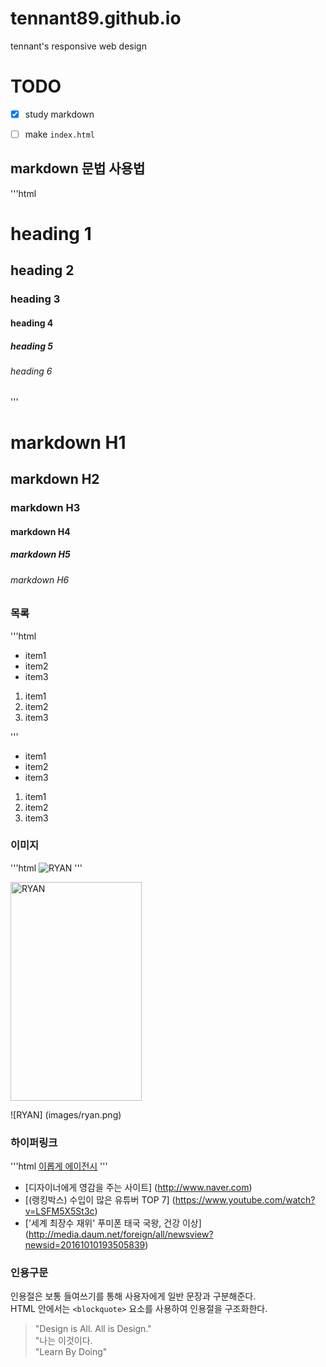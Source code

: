 # tennant89.github.io
tennant's responsive web design



# TODO
- [x] study markdown
- [ ] make `index.html`


## markdown 문법 사용법

<!-- '''css -->
<!-- '''js -->
'''html

<h1>heading 1</h1>
<h2>heading 2</h2>
<h3>heading 3</h3>
<h4>heading 4</h4>
<h5>heading 5</h5>
<h6>heading 6</h6>
'''

# markdown H1
## markdown H2
### markdown H3
#### markdown H4
##### markdown H5
###### markdown H6


### 목록

'''html
<ul>
	<li>item1</li>
	<li>item2</li>
	<li>item3</li>
</ul>

<ol>
	<li>item1</li>
	<li>item2</li>
	<li>item3</li>
</ol>

'''


- item1
- item2
- item3


1. item1
1. item2
1. item3


### 이미지

'''html
<img src="http://mblogthumb1.phinf.naver.net/20160405_36/mkhjsk_1459858119290I4m1S_PNG/%B6%F3%C0%CC%BE%F0.png?type=w2" alt="RYAN">
'''


<img src="http://mblogthumb1.phinf.naver.net/20160405_36/mkhjsk_1459858119290I4m1S_PNG/%B6%F3%C0%CC%BE%F0.png?type=w2" alt="RYAN" width="210" height="350">


![RYAN] (images/ryan.png)


### 하이퍼링크

'''html
<a href="http://iropke.com">이롭게 에이전시</a>
'''

- [디자이너에게 영감을 주는 사이트] (http://www.naver.com)
- [(랭킹박스) 수입이 많은 유튜버 TOP 7] (https://www.youtube.com/watch?v=LSFM5X5St3c)
- ['세계 최장수 재위' 푸미폰 태국 국왕, 건강 이상] (http://media.daum.net/foreign/all/newsview?newsid=20161010193505839)


### 인용구문
인용절은 보통 들여쓰기를 통해 사용자에게 일반 문장과 구분해준다.<br>
HTML 안에서는 `<blockquote>` 요소를 사용하여 인용절을 구조화한다.

> "Design is All. All is Design."<br>
> "나는 이것이다.<br>
> "Learn By Doing"<br>